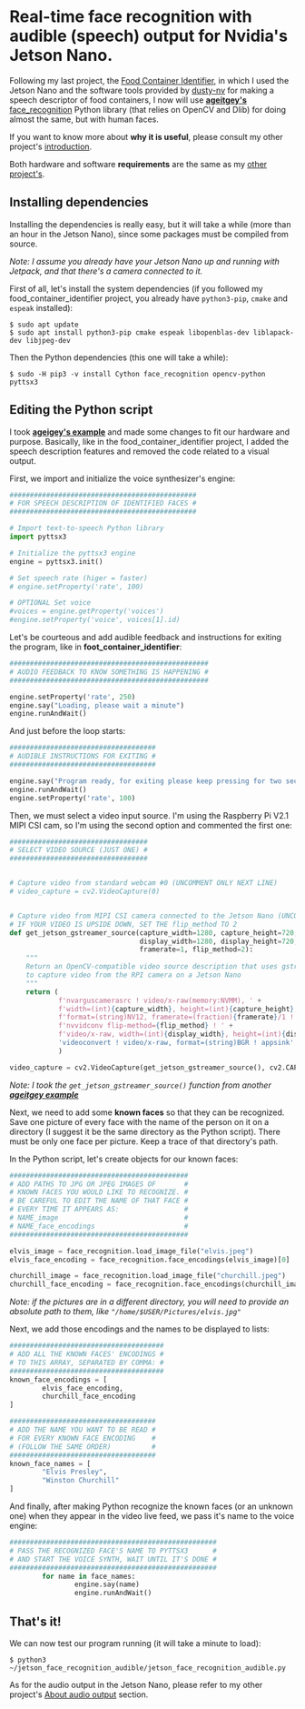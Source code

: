 # Real-time face recognition with audible (speech) output for Nvidia's Jetson Nano.
Following my last project, the [Food Container Identifier](https://github.com/oliver-almaraz/food_container_identifier), in which I used the Jetson Nano and the software tools provided by [dusty-nv](https://github.com/dusty-nv/jetson-inference) for making a speech descriptor of food containers, I now will use [**ageitgey's** face_recognition](https://github.com/dusty-nv/jetson-inference) Python library (that relies on OpenCV and Dlib) for doing almost the same, but with human faces.

If you want to know more about **why it is useful**, please consult my other project's [introduction](https://github.com/oliver-almaraz/food_container_identifier/blob/main/README.md#introduction).

Both hardware and software **requirements** are the same as my [other project's](https://github.com/oliver-almaraz/food_container_identifier/blob/main/README.md#requirements).

## Installing dependencies
Installing the dependencies is really easy, but it will take a while (more than an hour in the Jetson Nano), since some packages must be compiled from source.

*Note: I assume you already have your Jetson Nano up and running with Jetpack, and that there's a camera connected to it.*

First of all, let's install the system dependencies (if you followed my food_container_identifier project, you already have `python3-pip`, `cmake` and `espeak` installed):

```
$ sudo apt update
$ sudo apt install python3-pip cmake espeak libopenblas-dev liblapack-dev libjpeg-dev
```

Then the Python dependencies (this one will take a while):
```
$ sudo -H pip3 -v install Cython face_recognition opencv-python pyttsx3
```

## Editing the Python script
I took [**ageigey's example**](https://github.com/ageitgey/face_recognition/blob/master/examples/facerec_from_webcam_faster.py) and made some changes to fit our hardware and purpose. Basically, like in the food_container_identifier project, I added the speech description features and removed the code related to a visual output.

First, we import and initialize the voice synthesizer's engine:
```python
##############################################
# FOR SPEECH DESCRIPTION OF IDENTIFIED FACES #
##############################################

# Import text-to-speech Python library
import pyttsx3

# Initialize the pyttsx3 engine
engine = pyttsx3.init()

# Set speech rate (higer = faster)
# engine.setProperty('rate', 100)

# OPTIONAL Set voice
#voices = engine.getProperty('voices')
#engine.setProperty('voice', voices[1].id)
```

Let's be courteous and add audible feedback and instructions for exiting the program, like in **foot_container_identifier**:
```python
#################################################
# AUDIO FEEDBACK TO KNOW SOMETHING IS HAPPENING #
#################################################

engine.setProperty('rate', 250)
engine.say("Loading, please wait a minute")
engine.runAndWait()
```
And just before the loop starts:

```python
####################################
# AUDIBLE INSTRUCTIONS FOR EXITING #
####################################

engine.say("Program ready, for exiting please keep pressing for two seconds the keyboard keys control and c")
engine.runAndWait()
engine.setProperty('rate', 100)
```

Then, we must select a video input source. I'm using the Raspberry Pi V2.1 MIPI CSI cam, so I'm using the second option and commented the first one:
```python
##################################
# SELECT VIDEO SOURCE (JUST ONE) #
##################################


# Capture video from standard webcam #0 (UNCOMMENT ONLY NEXT LINE)
# video_capture = cv2.VideoCapture(0)


# Capture video from MIPI CSI camera connected to the Jetson Nano (UNCOMMENT NEXT 13 LINES)
# IF YOUR VIDEO IS UPSIDE DOWN, SET THE flip_method TO 2
def get_jetson_gstreamer_source(capture_width=1280, capture_height=720,
                                display_width=1280, display_height=720,
                                framerate=1, flip_method=2):
    """
    Return an OpenCV-compatible video source description that uses gstreamer
    to capture video from the RPI camera on a Jetson Nano
    """
    return (
            f'nvarguscamerasrc ! video/x-raw(memory:NVMM), ' +
            f'width=(int){capture_width}, height=(int){capture_height}, ' +
            f'format=(string)NV12, framerate=(fraction){framerate}/1 ! ' +
            f'nvvidconv flip-method={flip_method} ! ' +
            f'video/x-raw, width=(int){display_width}, height=(int){display_height}, format=(string)BGRx ! ' +
            'videoconvert ! video/x-raw, format=(string)BGR ! appsink'
            )

video_capture = cv2.VideoCapture(get_jetson_gstreamer_source(), cv2.CAP_GSTREAMER)
```
*Note: I took the `get_jetson_gstreamer_source()` function from another [**ageitgey example**](https://gist.githubusercontent.com/ageitgey/e60d74a0afa3e8c801cff3f98c2a64d3/raw/a49b405ccbf3d4884df2947f30094dad9f4ef8da/doorbell_camera_2gb.py)*

Next, we need to add some **known faces** so that they can be recognized. Save one picture of every face with the name of the person on it on a directory (I suggest it be the same directory as the Python script). There must be only one face per picture. Keep a trace of that directory's path.

In the Python script, let's create objects for our known faces:
```python
############################################
# ADD PATHS TO JPG OR JPEG IMAGES OF       #
# KNOWN FACES YOU WOULD LIKE TO RECOGNIZE. #
# BE CAREFUL TO EDIT THE NAME OF THAT FACE #
# EVERY TIME IT APPEARS AS:                #
# NAME_image                               #
# NAME_face_encodings                      #
############################################

elvis_image = face_recognition.load_image_file("elvis.jpeg")
elvis_face_encoding = face_recognition.face_encodings(elvis_image)[0]

churchill_image = face_recognition.load_image_file("churchill.jpeg")
churchill_face_encoding = face_recognition.face_encodings(churchill_image)[0]
```

*Note: if the pictures are in a different directory, you will need to provide an absolute path to them, like `"/home/$USER/Pictures/elvis.jpg"`*

Next, we add those encodings and the names to be displayed to lists:
```python
######################################
# ADD ALL THE KNOWN FACES' ENCODINGS #
# TO THIS ARRAY, SEPARATED BY COMMA: #
######################################
known_face_encodings = [
        elvis_face_encoding,
        churchill_face_encoding
]

####################################
# ADD THE NAME YOU WANT TO BE READ #
# FOR EVERY KNOWN FACE ENCODING    #
# (FOLLOW THE SAME ORDER)          #
####################################
known_face_names = [
        "Elvis Presley",
        "Winston Churchill"
]
```

And finally, after making Python recognize the known faces (or an unknown one) when they appear in the video live feed, we pass it's name to the voice engine:
```python
###################################################
# PASS THE RECOGNIZED FACE'S NAME TO PYTTSX3      #
# AND START THE VOICE SYNTH, WAIT UNTIL IT'S DONE #
###################################################
        for name in face_names:
                engine.say(name)
                engine.runAndWait()
```
## That's it!
We can now test our program running (it will take a minute to load):
```
$ python3 ~/jetson_face_recognition_audible/jetson_face_recognition_audible.py
```
As for the audio output in the Jetson Nano, please refer to my other project's [About audio output](https://github.com/oliver-almaraz/food_container_identifier/blob/main/README.md#about-audio-output) section.
